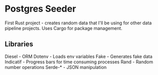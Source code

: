 # Postgres Seeder
First Rust project - creates random data that I'll be using for other data pipeline projects.
Uses Cargo for package management.

## Libraries
Diesel - ORM
Dotenv - Loads env variables
Fake - Generates fake data
Indicatif - Progress bars for time consuming processes
Rand - Random number operations
Serde-* - JSON manipulation